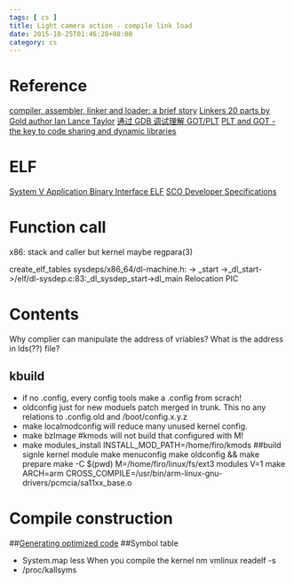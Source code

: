 ```yaml
---
tags: [ cs ] 
title: Light camera action - compile link load 
date: 2015-10-25T01:46:28+08:00 
category: cs
---
```

# Reference
[compiler, assembler, linker and loader: a brief story](http://www.tenouk.com/ModuleW.html)
[Linkers 20 parts by Gold author Ian Lance Taylor](http://a3f.at/lists/linkers)
[通过 GDB 调试理解 GOT/PLT](http://rickgray.me/2015/08/07/use-gdb-to-study-got-and-plt.html)
[PLT and GOT - the key to code sharing and dynamic libraries](https://www.technovelty.org/linux/plt-and-got-the-key-to-code-sharing-and-dynamic-libraries.html)

# ELF
[System V Application Binary Interface ELF](http://www.sco.com/developers/gabi/latest/contents.html)
[SCO Developer Specifications](http://www.sco.com/developers/devspecs/)

# Function call
x86: stack and caller but kernel maybe regpara(3)

create_elf_tables
sysdeps/x86_64/dl-machine.h: -> _start ->_dl_start->/elf/dl-sysdep.c:83:_dl_sysdep_start->dl_main
Relocation
PIC

# Contents
Why complier can manipulate the address of vriables? 
What is the address in lds(??) file?

## kbuild
* if no .config, every config tools make a .config from scrach!
* oldconfig just for new moduels patch merged in trunk. This no any relations to .config.old and /boot/config.x.y.z
* make localmodconfig will reduce many unused kernel config.
* make bzImage  #kmods will not build that configured with M! 
* make modules_install INSTALL_MOD_PATH=/home/firo/kmods
##build signle kernel module
make menuconfig
make oldconfig && make prepare
make -C $(pwd) M=/home/firo/linux/fs/ext3 modules V=1
make ARCH=arm CROSS_COMPILE=/usr/bin/arm-linux-gnu- drivers/pcmcia/sa11xx_base.o
# Compile construction
##[Generating optimized code](http://www.stlinux.com/devel/debug/jtag/build?q=node/82)
##Symbol table
* System.map less 
When you compile the kernel
nm vmlinux
readelf -s 
* /proc/kallsyms
